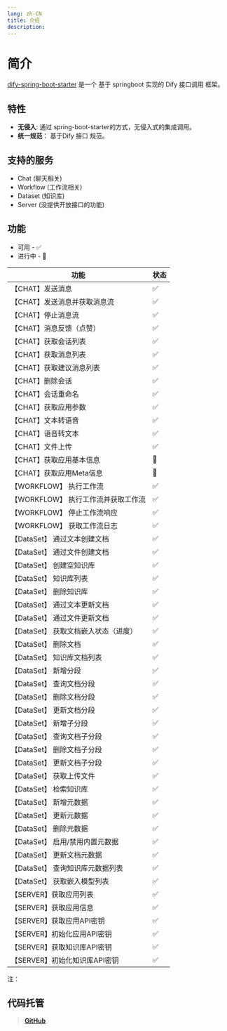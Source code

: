 ```yaml
---
lang: zh-CN
title: 介绍
description: 
---
```


# 简介

[dify-spring-boot-starter](https://github.com/guoshiqiufeng/dify-spring-boot-starter) 是一个 基于 springboot
实现的 Dify 接口调用 框架。

## 特性

- **无侵入**: 通过 spring-boot-starter的方式，无侵入式的集成调用。
- **统一规范**： 基于Dify 接口 规范。

## 支持的服务

- Chat (聊天相关)
- Workflow (工作流相关)
- Dataset (知识库)
- Server (没提供开放接口的功能)

## 功能

* 可用 - ✅
* 进行中 - 🚧

| 功能                     | 状态 |   
|------------------------|----|
| 【CHAT】发送消息             | ✅  |    
| 【CHAT】发送消息并获取消息流       | ✅  |
| 【CHAT】停止消息流            | ✅  |   
| 【CHAT】消息反馈（点赞）         | ✅  |    
| 【CHAT】获取会话列表           | ✅  |    
| 【CHAT】获取消息列表           | ✅  |    
| 【CHAT】获取建议消息列表         | ✅  |    
| 【CHAT】删除会话             | ✅  |    
| 【CHAT】会话重命名            | ✅  |    
| 【CHAT】获取应用参数           | ✅  |    
| 【CHAT】文本转语音            | ✅  |    
| 【CHAT】语音转文本            | ✅  |    
| 【CHAT】文件上传             | ✅  |    
| 【CHAT】获取应用基本信息         | 🚧 |    
| 【CHAT】获取应用Meta信息       | 🚧 |    
| 【WORKFLOW】 执行工作流       | ✅  |   
| 【WORKFLOW】 执行工作流并获取工作流 | ✅  |   
| 【WORKFLOW】 停止工作流响应     | ✅  |  
| 【WORKFLOW】 获取工作流日志     | ✅  |  
| 【DataSet】 通过文本创建文档     | ✅  |
| 【DataSet】 通过文件创建文档     | ✅  |
| 【DataSet】 创建空知识库       | ✅  |
| 【DataSet】 知识库列表        | ✅  |
| 【DataSet】 删除知识库        | ✅  |
| 【DataSet】 通过文本更新文档     | ✅  |
| 【DataSet】 通过文件更新文档     | ✅  |
| 【DataSet】 获取文档嵌入状态（进度） | ✅  |
| 【DataSet】 删除文档         | ✅  |
| 【DataSet】 知识库文档列表      | ✅  |
| 【DataSet】 新增分段         | ✅  |
| 【DataSet】 查询文档分段       | ✅  |
| 【DataSet】 删除文档分段       | ✅  |
| 【DataSet】 更新文档分段       | ✅  |
| 【DataSet】 新增子分段        | ✅  |
| 【DataSet】 查询文档子分段      | ✅  |
| 【DataSet】 删除文档子分段      | ✅  |
| 【DataSet】 更新文档子分段      | ✅  |
| 【DataSet】 获取上传文件       | ✅  |
| 【DataSet】 检索知识库        | ✅  |
| 【DataSet】 新增元数据        | ✅  |
| 【DataSet】 更新元数据        | ✅  |
| 【DataSet】 删除元数据        | ✅  |
| 【DataSet】 启用/禁用内置元数据   | ✅  |
| 【DataSet】 更新文档元数据      | ✅  |
| 【DataSet】 查询知识库元数据列表   | ✅  |
| 【DataSet】 获取嵌入模型列表     | ✅  |
| 【SERVER】获取应用列表         | ✅  |
| 【SERVER】获取应用信息         | ✅  |
| 【SERVER】获取应用API密钥      | ✅  |
| 【SERVER】初始化应用API密钥     | ✅  |
| 【SERVER】获取知识库API密钥     | ✅  |
| 【SERVER】初始化知识库API密钥    | ✅  |

注：

## 代码托管

> **[GitHub](https://github.com/guoshiqiufeng/dify-spring-boot-starter)**
